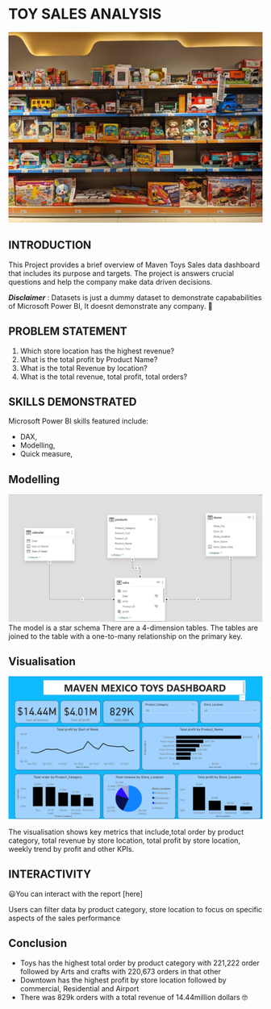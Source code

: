 # TOY SALES ANALYSIS

![](TOYS_SHOP_PICTURE.jpg)

## INTRODUCTION
This Project provides a brief overview of Maven Toys Sales data dashboard that includes its purpose and targets. The project is answers crucial questions and help the company make data driven decisions.

**_Disclaimer_** : Datasets is just a dummy dataset to demonstrate capababilities of Microsoft Power BI, It doesnt demonstrate any company. 🏃

## PROBLEM STATEMENT
1.	Which store location has the highest revenue?
2.	What is the total profit by Product Name?
3.	What is the total Revenue by location?
4.	What is the total revenue, total profit, total orders?

## SKILLS DEMONSTRATED
Microsoft Power BI skills featured include:
-  DAX,
-  Modelling,
-  Quick measure,

## Modelling
![](RELATIONSHIP_MODEL.png)
The model is a star schema
There are a 4-dimension tables. The tables are joined to the table with a one-to-many relationship on the primary key.

## Visualisation
![](TOYS_DASHBOARD.png)

The visualisation shows key metrics that include,total order by product category, total revenue by store location, total profit by store location, weekly trend by profit and other KPIs.


## INTERACTIVITY 
😃You can interact with the report [here]

Users can filter data by product category, store location to focus on specific aspects of the sales performance

## Conclusion

-  Toys has the highest total order by product category with 221,222 order followed by Arts and crafts with 220,673 orders in that other
-  Downtown has the highest profit by store location followed by commercial, Residential and Airport
-  There was 829k orders with a total revenue of 14.44million dollars 🤓
